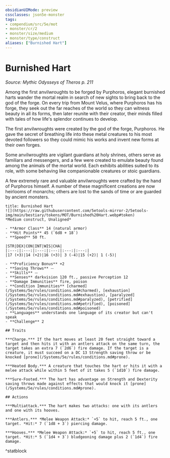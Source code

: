 ```yaml
---
obsidianUIMode: preview
cssclasses: json5e-monster
tags:
- compendium/src/5e/mot
- monster/cr/2
- monster/size/medium
- monster/type/construct
aliases: ["Burnished Hart"]
---
```

# Burnished Hart
*Source: Mythic Odysseys of Theros p. 211*  

Among the first anvilwroughts to be forged by Purphoros, elegant burnished harts wander the mortal realm in search of new sights to bring back to the god of the forge. On every trip from Mount Velus, where Purphoros has his forge, they seek out the far reaches of the world so they can witness beauty in all its forms, then later reunite with their creator, their minds filled with tales of how life's splendor continues to develop.

The first anvilwroughts were created by the god of the forge, Purphoros. He gave the secret of breathing life into these metal creatures to his most devoted followers so they could mimic his works and invent new forms at their own forges.

Some anvilwroughts are vigilant guardians at holy shrines, others serve as familiars and messengers, and a few were created to emulate beauty found among the animals of the mortal world. Each exhibits abilities suited to its role, with some behaving like companionable creatures or stoic guardians.

A few extremely rare and valuable anvilwroughts were crafted by the hand of Purphoros himself. A number of these magnificent creations are now heirlooms of monarchs; others are lost to the sands of time or are guarded by ancient monsters.

```ad-statblock
title: Burnished Hart
![](https://raw.githubusercontent.com/5etools-mirror-2/5etools-img/main/bestiary/tokens/MOT/Burnished%20Hart.webp#token)
*Medium construct, Unaligned*

- **Armor Class** 14 (natural armor)
- **Hit Points** 45 (`6d8 + 18`)
- **Speed** 50 ft.

|STR|DEX|CON|INT|WIS|CHA|
|:---:|:---:|:---:|:---:|:---:|:---:|
|17 (+3)|14 (+2)|16 (+3)| 3 (-4)|15 (+2)| 1 (-5)|

- **Proficiency Bonus** +2
- **Saving Throws** ⏤
- **Skills** ⏤
- **Senses** darkvision 120 ft., passive Perception 12
- **Damage Immunities** fire, poison
- **Condition Immunities** [charmed](/Systems/5e/rules/conditions.md#charmed), [exhaustion](/Systems/5e/rules/conditions.md#exhaustion), [paralyzed](/Systems/5e/rules/conditions.md#paralyzed), [petrified](/Systems/5e/rules/conditions.md#petrified), [poisoned](/Systems/5e/rules/conditions.md#poisoned)
- **Languages** understands one language of its creator but can't speak
- **Challenge** 2

## Traits

***Charge.*** If the hart moves at least 20 feet straight toward a target and then hits it with an antlers attack on the same turn, the target takes an extra 7 (`2d6`) fire damage. If the target is a creature, it must succeed on a DC 13 Strength saving throw or be knocked [prone](/Systems/5e/rules/conditions.md#prone).

***Heated Body.*** A creature that touches the hart or hits it with a melee attack while within 5 feet of it takes 5 (`1d10`) fire damage.

***Sure-Footed.*** The hart has advantage on Strength and Dexterity saving throws made against effects that would knock it [prone](/Systems/5e/rules/conditions.md#prone).

## Actions

***Multiattack.*** The hart makes two attacks: one with its antlers and one with its hooves.

***Antlers.*** *Melee Weapon Attack:* `+5` to hit, reach 5 ft., one target. *Hit:* 7 (`1d8 + 3`) piercing damage.

***Hooves.*** *Melee Weapon Attack:* `+5` to hit, reach 5 ft., one target. *Hit:* 5 (`1d4 + 3`) bludgeoning damage plus 2 (`1d4`) fire damage.
```
^statblock